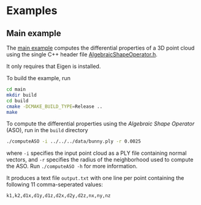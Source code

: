 Examples
========

## Main example

The [main example](main/main.cpp) computes the differential properties of a 3D point cloud using the single C++ header file [AlgebraicShapeOperator.h](../include/AlgebraicShapeOperator.h).

It only requires that Eigen is installed.

To build the example, run
```bash
cd main
mkdir build
cd build
cmake -DCMAKE_BUILD_TYPE=Release ..
make
```

To compute the differential properties using the *Algebraic Shape Operator* (ASO), run in the `build` directory
```bash
./computeASO -i ../../../data/bunny.ply -r 0.0025
```
where `-i` specifies the input point cloud as a PLY file containing normal vectors, and `-r` specifies the radius of the neighborhood used to compute the ASO. Run `./computeASO -h` for more information.

It produces a text file `output.txt` with one line per point containing the following 11 comma-seperated values:
```
k1,k2,d1x,d1y,d1z,d2x,d2y,d2z,nx,ny,nz
```
